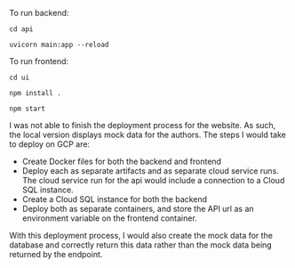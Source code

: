 To run backend:

`cd api`

`uvicorn main:app --reload`

To run frontend:

`cd ui`

`npm install .`

`npm start`

I was not able to finish the deployment process for the website. As such, the local version displays mock data for the authors. 
The steps I would take to deploy on GCP are:
- Create Docker files for both the backend and frontend
- Deploy each as separate artifacts and as separate cloud service runs. The cloud service run for the api would include a connection to a Cloud SQL instance. 
- Create a Cloud SQL instance for both the backend
- Deploy both as separate containers, and store the API url as an environment variable on the frontend container.

With this deployment process, I would also create the mock data for the database and correctly return this data rather than the mock data being returned by the endpoint. 
